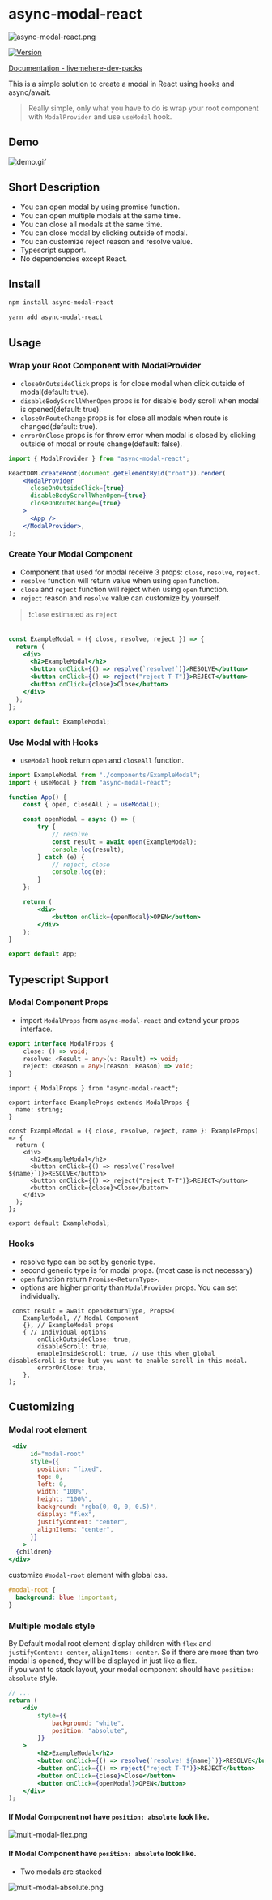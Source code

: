# async-modal-react

![async-modal-react.png](https://github.com/livemehere/async-modal-react/blob/master/async-modal-react.png?raw=true)

[![Version](https://img.shields.io/badge/npm-2.1.7-blue)](https://www.npmjs.com/package/async-modal-react)

[Documentation - livemehere-dev-packs](https://livemehere.github.io/livemehere-dev-packs/docs/category/async-modal-react)

This is a simple solution to create a modal in React using hooks and async/await.  

> Really simple, only what you have to do is wrap your root component with `ModalProvider` and use `useModal` hook.

## Demo

![demo.gif](https://github.com/livemehere/async-modal-react/blob/master/demo/demo.gif?raw=true)

## Short Description

- You can open modal by using promise function.
- You can open multiple modals at the same time.
- You can close all modals at the same time.
- You can close modal by clicking outside of modal.
- You can customize reject reason and resolve value.
- Typescript support.
- No dependencies except React.

## Install

```bash
npm install async-modal-react

yarn add async-modal-react
```

## Usage

### Wrap your Root Component with ModalProvider

- `closeOnOutsideClick` props is for close modal when click outside of modal(default: true).
- `disableBodyScrollWhenOpen` props is for disable body scroll when modal is opened(default: true).
- `closeOnRouteChange` props is for close all modals when route is changed(default: true).
- `errorOnClose` props is for throw error when modal is closed by clicking outside of modal or route change(default: false).

```jsx
import { ModalProvider } from "async-modal-react";

ReactDOM.createRoot(document.getElementById("root")).render(
    <ModalProvider
      closeOnOutsideClick={true}
      disableBodyScrollWhenOpen={true}
      closeOnRouteChange={true}
    >
      <App />
    </ModalProvider>,
);
```

### Create Your Modal Component

- Component that used for modal receive 3 props: `close`, `resolve`, `reject`.
- `resolve` function will return value when using `open` function.
- `close` and `reject` function will reject when using `open` function.
- `reject` reason and `resolve` value can customize by yourself.

> ❗`close` estimated as `reject`

```jsx

const ExampleModal = ({ close, resolve, reject }) => {
  return (
    <div>
      <h2>ExampleModal</h2>
      <button onClick={() => resolve(`resolve!`)}>RESOLVE</button>
      <button onClick={() => reject("reject T-T")}>REJECT</button>
      <button onClick={close}>Close</button>
    </div>
  );
};

export default ExampleModal;
```

### Use Modal with Hooks

- `useModal` hook return `open` and `closeAll` function.

```jsx
import ExampleModal from "./components/ExampleModal";
import { useModal } from "async-modal-react";

function App() {
    const { open, closeAll } = useModal();

    const openModal = async () => {
        try {
            // resolve
            const result = await open(ExampleModal);
            console.log(result);
        } catch (e) {
            // reject, close
            console.log(e);
        }
    };

    return (
        <div>
            <button onClick={openModal}>OPEN</button>
        </div>
    );
}

export default App;
```

## Typescript Support

### Modal Component Props

- import `ModalProps` from `async-modal-react` and extend your props interface.

```ts
export interface ModalProps {
    close: () => void;
    resolve: <Result = any>(v: Result) => void;
    reject: <Reason = any>(reason: Reason) => void;
}
```

```tsx
import { ModalProps } from "async-modal-react";

export interface ExampleProps extends ModalProps {
  name: string;
}

const ExampleModal = ({ close, resolve, reject, name }: ExampleProps) => {
  return (
    <div>
      <h2>ExampleModal</h2>
      <button onClick={() => resolve(`resolve! ${name}`)}>RESOLVE</button>
      <button onClick={() => reject("reject T-T")}>REJECT</button>
      <button onClick={close}>Close</button>
    </div>
  );
};

export default ExampleModal;
```

### Hooks

- resolve type can be set by generic type.
- second generic type is for modal props. (most case is not necessary)
- `open` function return `Promise<ReturnType>`.
- options are higher priority than `ModalProvider` props. You can set individually.

```tsx
 const result = await open<ReturnType, Props>(
    ExampleModal, // Modal Component
    {}, // ExampleModal props
    { // Individual options
        onClickOutsideClose: true,
        disableScroll: true,
        enableInsideScroll: true, // use this when global disableScroll is true but you want to enable scroll in this modal.
        errorOnClose: true,
    },
);
```

## Customizing

### Modal root element

```jsx
 <div
      id="modal-root"
      style={{
        position: "fixed",
        top: 0,
        left: 0,
        width: "100%",
        height: "100%",
        background: "rgba(0, 0, 0, 0.5)",
        display: "flex",
        justifyContent: "center",
        alignItems: "center",
      }}
    >
  {children}
</div>
```

customize `#modal-root` element with global css.

```css
#modal-root {
  background: blue !important;
}
```

### Multiple modals style

By Default modal root element display children with `flex` and `justifyContent: center`, `alignItems: center`. So if there are more than two modal is opened, they will be displayed in just like a flex.   
if you want to stack layout, your modal component should have `position: absolute` style.

```jsx
// ...
return (
    <div
        style={{
            background: "white",
            position: "absolute",
        }}
    >
        <h2>ExampleModal</h2>
        <button onClick={() => resolve(`resolve! ${name}`)}>RESOLVE</button>
        <button onClick={() => reject("reject T-T")}>REJECT</button>
        <button onClick={close}>Close</button>
        <button onClick={openModal}>OPEN</button>
    </div>
);
```

#### If Modal Component not have `position: absolute` look like.

![multi-modal-flex.png](demo%2Fmulti-modal-flex.png)

#### If Modal Component have `position: absolute` look like.

- Two modals are stacked

![multi-modal-absolute.png](demo%2Fmulti-modal-absolute.png)

